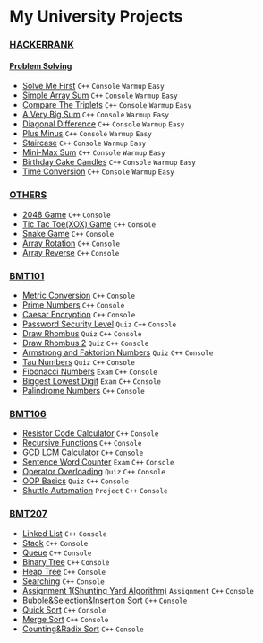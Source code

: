 # My University Projects

### [HACKERRANK](/Hackerrank)

#### [Problem Solving](/Hackerrank)
- [Solve Me First](/Hackerrank/Problem_Solving/Warmup/solve_me_first.cpp) `C++` `Console` `Warmup` `Easy` 
- [Simple Array Sum](/Hackerrank/Problem_Solving/Warmup/simple_array_sum.cpp) `C++` `Console` `Warmup` `Easy` 
- [Compare The Triplets](/Hackerrank/Problem_Solving/Warmup/compare_the_triplets.cpp) `C++` `Console` `Warmup` `Easy` 
- [A Very Big Sum](/Hackerrank/Problem_Solving/Warmup/a_very_big_sum.cpp) `C++` `Console` `Warmup` `Easy` 
- [Diagonal Difference](/Hackerrank/Problem_Solving/Warmup/diagonal_difference.cpp) `C++` `Console` `Warmup` `Easy` 
- [Plus Minus](/Hackerrank/Problem_Solving/Warmup/plus_minus.cpp) `C++` `Console` `Warmup` `Easy` 
- [Staircase](/Hackerrank/Problem_Solving/Warmup/staircase.cpp) `C++` `Console` `Warmup` `Easy` 
- [Mini-Max Sum](/Hackerrank/Problem_Solving/Warmup/mini-max_sum.cpp) `C++` `Console` `Warmup` `Easy` 
- [Birthday Cake Candles](/Hackerrank/Problem_Solving/Warmup/birthday_cake_candles.cpp) `C++` `Console` `Warmup` `Easy` 
- [Time Conversion](/Hackerrank/Problem_Solving/Warmup/time_conversion.cpp) `C++` `Console` `Warmup` `Easy` 

### [OTHERS](/Others)
- [2048 Game](/Others/2048_Console) `C++` `Console`
- [Tic Tac Toe(XOX) Game](/Others/XOX_Console) `C++` `Console`
- [Snake Game](/Others/Snake_Console) `C++` `Console`
- [Array Rotation](/Others/Array_Rotation) `C++` `Console`
- [Array Reverse](/Others/Array_Reverse) `C++` `Console`

### [BMT101](/BMT101)
- [Metric Conversion](/BMT101/Metric_Conversion) `C++` `Console`
- [Prime Numbers](/BMT101/Prime_Numbers) `C++` `Console`
- [Caesar Encryption](/BMT101/Caesar_Encryption) `C++` `Console`
- [Password Security Level](/BMT101/Pass_Security_Level) `Quiz` `C++` `Console`
- [Draw Rhombus](/BMT101/Draw_Rhombus) `Quiz` `C++` `Console`
- [Draw Rhombus 2](/BMT101/Draw_Rhombus_2) `Quiz` `C++` `Console`
- [Armstrong and Faktorion Numbers](/BMT101/Armstrong_Faktorion_Numbers) `Quiz` `C++` `Console`
- [Tau Numbers](/BMT101/Tau_Numbers) `Quiz` `C++` `Console`
- [Fibonacci Numbers](/BMT101/Fibonacci_Numbers) `Exam` `C++` `Console`
- [Biggest Lowest Digit](/BMT101/Biggest_Lowest_Digit) `Exam` `C++` `Console`
- [Palindrome Numbers](/BMT101/Palindrome_Numbers)  `C++` `Console`

### [BMT106](/BMT106)
- [Resistor Code Calculator](/BMT106/Resistor_Code_Calculator) `C++` `Console`
- [Recursive Functions](/BMT106/Recursive_Functions) `C++` `Console`
- [GCD LCM Calculator](/BMT106/GCD_LCM_Calculator) `C++` `Console`
- [Sentence Word Counter](/BMT106/Sentence_Word_Counter) `Exam` `C++` `Console`
- [Operator Overloading](/BMT106/Operator_Overloading) `Quiz` `C++` `Console`
- [OOP Basics](/BMT106/OOP_Basics) `Quiz` `C++` `Console`
- [Shuttle Automation](/BMT106/Shuttle_Automation) `Project` `C++` `Console`

### [BMT207](/BMT207)
- [Linked List](/BMT207/Linked_List) `C++` `Console`
- [Stack](/BMT207/Stack) `C++` `Console`
- [Queue](/BMT207/Queue) `C++` `Console`
- [Binary Tree](/BMT207/Binary_Tree) `C++` `Console`
- [Heap Tree](/BMT207/Heap_Tree) `C++` `Console`
- [Searching](/BMT207/Searching) `C++` `Console`
- [Assignment 1(Shunting Yard Algorithm)](/BMT207/Assignment_1) `Assignment` `C++` `Console` 
- [Bubble&Selection&Insertion Sort](/BMT207/Bubble&Selection&Insertion_Sort) `C++` `Console`
- [Quick Sort](/BMT207/Quick_Sort) `C++` `Console`
- [Merge Sort](/BMT207/Merge_Sort) `C++` `Console`
- [Counting&Radix Sort](/BMT207/Counting&Radix_Sort) `C++` `Console`
